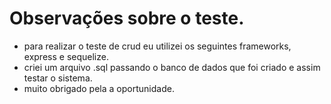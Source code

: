 # Observações sobre o teste.
- para realizar o teste de crud eu utilizei os seguintes frameworks,  express e sequelize.
- criei um arquivo .sql passando o banco de dados que foi criado e assim testar o sistema.
- muito obrigado pela a oportunidade.
